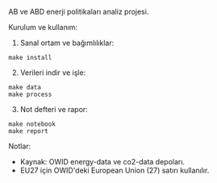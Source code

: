 AB ve ABD enerji politikaları analiz projesi.

Kurulum ve kullanım:

1) Sanal ortam ve bağımlılıklar:
```
make install
```

2) Verileri indir ve işle:
```
make data
make process
```

3) Not defteri ve rapor:
```
make notebook
make report
```

Notlar:
- Kaynak: OWID energy-data ve co2-data depoları.
- EU27 için OWID'deki European Union (27) satırı kullanılır.


